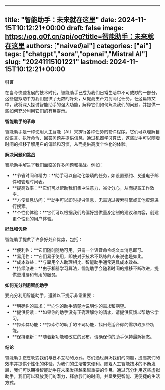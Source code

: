 
---
title: "智能助手：未来就在这里"
date: 2024-11-15T10:12:21+00:00
draft: false
image: https://og.g0f.cn/api/og?title=智能助手：未来就在这里
authors: ["naiveのai"]
categories: ["ai"]
tags: ["chatgpt","sora","openai","Mistral AI"]
slug: "20241115101221"
lastmod: 2024-11-15T10:12:21+00:00
---
**引言**

在当今快速发展的技术时代，智能助手已成为我们日常生活中不可或缺的一部分。这些虚拟助手为我们提供了无数的好处，从提高生产力到简化任务。在这篇博文中，我将深入探讨智能助手的强大功能，解释它们如何解决我们的问题，并提供一些如何充分利用它们的有用提示。

**智能助手的革命**

智能助手是一种使用人工智能（AI）来执行各种任务的软件程序。它们可以理解自然语言、执行命令、回答问题并提供信息。通过机器学习算法，这些助手可以随着时间的推移了解用户的偏好和习惯，从而提供高度个性化的体验。

**解决问题和挑战**

智能助手解决了我们面临的许多问题和挑战。例如：

* **节省时间和精力：**助手可以自动化繁琐的任务，如设置预约、发送电子邮件和管理时间表。
* **提高效率：**它们可以帮助我们集中注意力，减少分心，从而提高工作效率。
* **方便信息访问：**助手可以即时提供信息，无需通过搜索引擎或其他资源进行搜索。
* **个性化体验：**它们可以根据我们的偏好提供量身定制的建议和内容，创建更个性化的用户体验。

**好处和优势**

智能助手提供了许多好处和优势，包括：

* **便利性：**它们随时随地可用，只需一个语音命令或文本消息即可。
* **易用性：**它们易于使用，即使对于技术不熟练的人来说也是如此。
* **成本效益：**与雇用个人助理相比，智能助手通常更具成本效益。
* **持续改进：**由于机器学习算法，智能助手会随着时间的推移不断改进，提供更准确和有用的服务。

**如何充分利用智能助手**

要充分利用智能助手，遵循以下提示非常重要：

* **明确你的需求：**向你的助手清楚地说明你的需求和期望。
* **提供反馈：**如果你的助手没有正确理解你的请求，请提供反馈以帮助它学习。
* **探索其功能：**探索你的助手的不同功能，找出最适合你的需求的那些功能。
* **保持更新：**随着新功能和改进的发布，请确保你的助手保持最新状态。

**结论**

智能助手正在改变我们与技术互动的方式。它们通过解决我们的问题，提高我们的效率并提供个性化的体验，为我们的生活带来便利。随着人工智能技术的不断发展，我们可以期待智能助手在未来发挥越来越重要的作用。通过充分利用这些虚拟助手，我们可以释放我们的潜力，释放我们的时间，并享受更智能、更便捷的生活方式。